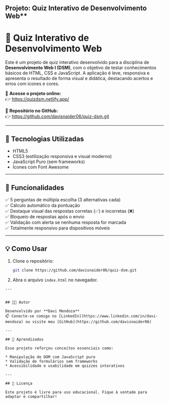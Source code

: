 ## Projeto: Quiz Interativo de Desenvolvimento Web**

# 🧠 Quiz Interativo de Desenvolvimento Web

Este é um projeto de quiz interativo desenvolvido para a disciplina de **Desenvolvimento Web I (DSM)**, com o objetivo de testar conhecimentos básicos de HTML, CSS e JavaScript. A aplicação é leve, responsiva e apresenta o resultado de forma visual e didática, destacando acertos e erros com ícones e cores.

🔗 **Acesse o projeto online:**  
👉 https://quizdsm.netlify.app/

📁 **Repositório no GitHub:**  
👉 https://github.com/davisnaider06/quiz-dsm.git

---

## 🚀 Tecnologias Utilizadas

- HTML5
- CSS3 (estilização responsiva e visual moderno)
- JavaScript Puro (sem frameworks)
- Ícones com Font Awesome

---

## 🎯 Funcionalidades

✅ 5 perguntas de múltipla escolha (3 alternativas cada)  
✅ Cálculo automático da pontuação  
✅ Destaque visual das respostas corretas (✅) e incorretas (❌)  
✅ Bloqueio de respostas após o envio  
✅ Validação com alerta se nenhuma resposta for marcada  
✅ Totalmente responsivo para dispositivos móveis  

---

## 💡 Como Usar

1. Clone o repositório:
   ```bash
   git clone https://github.com/davisnaider06/quiz-dsm.git


2. Abra o arquivo `index.html` no navegador.
````
---


## 👨‍💻 Autor

Desenvolvido por **Davi Mendoza**
📫 Conecte-se comigo no [LinkedIn](https://www.linkedin.com/in/davi-mendoza) ou visite meu [GitHub](https://github.com/davisnaider06)

---

## 🧪 Aprendizados

Esse projeto reforçou conceitos essenciais como:

* Manipulação de DOM com JavaScript puro
* Validação de formulários sem frameworks
* Acessibilidade e usabilidade em quizzes interativos

---

## 📄 Licença

Este projeto é livre para uso educacional. Fique à vontade para adaptar e compartilhar!

